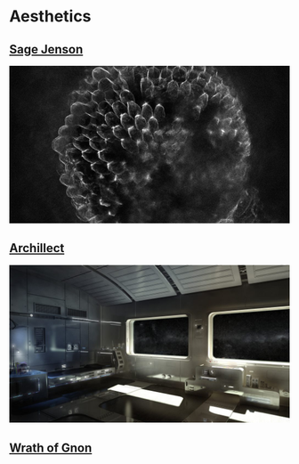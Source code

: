 # Aesthetics

## [Sage Jenson](https://sagejenson.com/)
![Hive](./aesthetics/hive.jpg)

## [Archillect](http://archillect.com/)
![Space Ship Interior](./aesthetics/archillect.jpg)

## [Wrath of Gnon](https://twitter.com/wrathofgnon/media)
